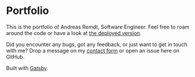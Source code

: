 # Portfolio

This is the portfolio of Andreas Remdt, Software Engineer. Feel free to roam around the code or have a look at [the deployed version](https://andreasremdt.com).

Did you encounter any bugs, got any feedback, or just want to get in touch with me? Drop a message on my [contact form](https://andreasremdt.com/contact/) or open an issue here on GitHub.

Built with [Gatsby](https://gatsbyjs.com).
